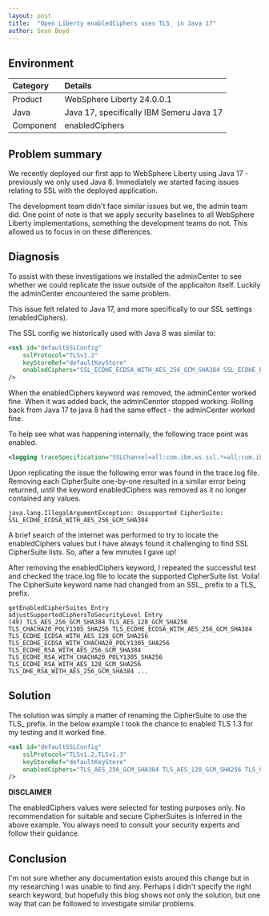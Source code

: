 ```yaml
---
layout: post
title:  "Open Liberty enabledCiphers uses TLS_ in Java 17"
author: Sean Boyd
---
```


## Environment

| Category | Details  |
| :--- | :--- |
| Product  | WebSphere Liberty 24.0.0.1 |
| Java  | Java 17, specifically IBM Semeru Java 17 |
| Component | enabledCiphers |

## Problem summary

We recently deployed our first app to WebSphere Liberty using Java 17 - previously we only used Java 8. Immediately we started facing issues relating to SSL with the deployed application.

The development team didn't face similar issues but we, the admin team did. One point of note is that we apply security baselines to all WebSphere Liberty implementations, something the development teams do not. This allowed us to focus in on these differences.

## Diagnosis

To assist with these investigations we installed the adminCenter to see whether we could replicate the issue outside of the applicaiton itself. Luckily the adminCenter encountered the same problem.

This issue felt related to Java 17, and more specifically to our SSL settings (enabledCiphers).

The SSL config we historically used with Java 8 was similar to:

```xml
<ssl id="defaultSSLConfig"
    sslProtocol="TLSv1.2"
    keyStoreRef="defaultKeyStore"
    enabledCiphers="SSL_ECDHE_ECDSA_WITH_AES_256_GCM_SHA384 SSL_ECDHE_ECDSA_WITH_AES_128_GCM_SHA256 SSL_ECDHE_RSA_WITH_AES_256_GCM_SHA384 SSL_ECDHE_RSA_WITH_AES_128_GCM_SHA256"
/>
```

When the enabledCiphers keyword was removed, the adminCenter worked fine. When it was added back, the adminCennter stopped working. Rolling back from Java 17 to java 8 had the same effect - the adminCenter worked fine.

To help see what was happening internally, the following trace point was enabled.

```xml
<logging traceSpecification="SSLChannel=all:com.ibm.ws.ssl.*=all:com.ibm.websphere.ssl=all:com.ibm.wsspi.ssl.*=all" isoDateFormat="true" />
```

Upon replicating the issue the following error was found in the trace.log file. Removing each CipherSuite one-by-one resulted in a similar error being returned, until the keyword enabledCiphers was removed as it no longer contained any values.

````
java.lang.IllegalArgumentException: Unsupported CipherSuite: SSL_ECDHE_ECDSA_WITH_AES_256_GCM_SHA384
````

A brief search of the internet was performed to try to locate the enabledCiphers values but I have always found it challenging to find SSL CipherSuite lists. So, after a few minutes I gave up!

After removing the enabledCiphers keyword, I repeated the successful test and checked the trace.log file to locate the supported CipherSuite list. Voila! The CipherSuite keyword name had changed from an SSL_ prefix to a TLS_ prefix.

````
getEnabledCipherSuites Entry 
adjustSupportedCiphersToSecurityLevel Entry  
(49) TLS_AES_256_GCM_SHA384 TLS_AES_128_GCM_SHA256 TLS_CHACHA20_POLY1305_SHA256 TLS_ECDHE_ECDSA_WITH_AES_256_GCM_SHA384 TLS_ECDHE_ECDSA_WITH_AES_128_GCM_SHA256 TLS_ECDHE_ECDSA_WITH_CHACHA20_POLY1305_SHA256 TLS_ECDHE_RSA_WITH_AES_256_GCM_SHA384 TLS_ECDHE_RSA_WITH_CHACHA20_POLY1305_SHA256 TLS_ECDHE_RSA_WITH_AES_128_GCM_SHA256 TLS_DHE_RSA_WITH_AES_256_GCM_SHA384 ...
````

## Solution

The solution was simply a matter of renaming the CipherSuite to use the TLS_ prefix. In the below example I took the chance to enabled TLS 1.3 for my testing and it worked fine.

```xml
<ssl id="defaultSSLConfig"
    sslProtocol="TLSv1.2,TLSv1.3"
    keyStoreRef="defaultKeyStore"
    enabledCiphers="TLS_AES_256_GCM_SHA384 TLS_AES_128_GCM_SHA256 TLS_CHACHA20_POLY1305_SHA256 TLS_ECDHE_ECDSA_WITH_AES_256_GCM_SHA384 TLS_ECDHE_ECDSA_WITH_AES_128_GCM_SHA256 TLS_ECDHE_RSA_WITH_AES_256_GCM_SHA384 TLS_ECDHE_RSA_WITH_AES_128_GCM_SHA256"
/>
```

**DISCLAIMER**

The enabledCiphers values were selected for testing purposes only. No recommendation for suitable and secure CipherSuites is inferred in the above example. You always need to consult your security experts and follow their guidance.

## Conclusion

I'm not sure whether any documentation exists around this change but in my researching I was unable to find any. Perhaps I didn't specify the right search keyword, but hopefully this blog shows not only the solution, but one way that can be followed to investigate similar problems.